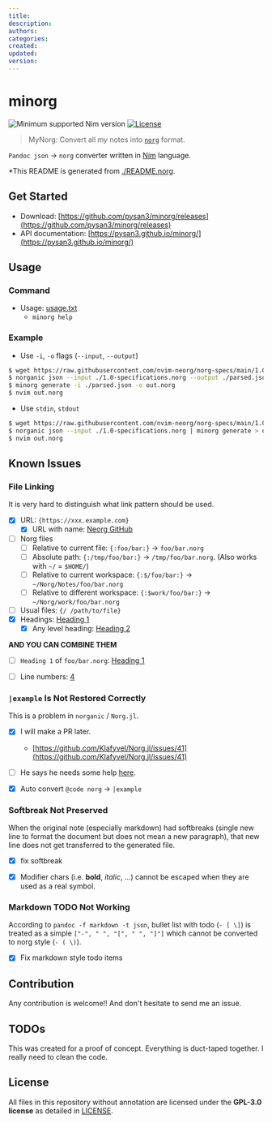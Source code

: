 ```yaml
---
title: 
description: 
authors: 
categories: 
created: 
updated: 
version: 
---
```



# minorg


![Minimum supported Nim version](https://img.shields.io/badge/nim-2.0.0%2B-informational?style=flat&logo=nim)
[![License](https://img.shields.io/github/license/pysan3/minorg?style=flat)](#license)

> MyNorg: Convert all _my_ notes into [`norg`](https://github.com/nvim-neorg/neorg/) format.

`Pandoc json` -> `norg` converter written in [Nim](https://nim-lang.org/) language.

*This README is generated from [./README.norg](#readmenorg).


## Get Started

- Download: [https://github.com/pysan3/minorg/releases](https://github.com/pysan3/minorg/releases)
- API documentation: [https://pysan3.github.io/minorg/](https://pysan3.github.io/minorg/)


## Usage

### Command

- Usage: [usage.txt](usage.txt)
    - `minorg help`


### Example

- Use `-i`, `-o` flags (`--input`, `--output`)
```bash
$ wget https://raw.githubusercontent.com/nvim-neorg/norg-specs/main/1.0-specification.norg
$ norganic json --input ./1.0-specifications.norg --output ./parsed.json
$ minorg generate -i ./parsed.json -o out.norg
$ nvim out.norg
```
- Use `stdin`, `stdout`
```bash
$ wget https://raw.githubusercontent.com/nvim-neorg/norg-specs/main/1.0-specification.norg
$ norganic json --input ./1.0-specifications.norg | minorg generate > out.norg
$ nvim out.norg
```


## Known Issues



### File Linking

It is very hard to distinguish what link pattern should be used.

- [x] URL: `{https://xxx.example.com}`
    - [x] URL with name: [Neorg GitHub](https://github.com/nvim-neorg/neorg/)
- [ ] Norg files
    - [ ] Relative to current file: `{:foo/bar:}` -> `foo/bar.norg`
    - [ ] Absolute path: `{:/tmp/foo/bar:}` -> `/tmp/foo/bar.norg`. (Also works with `~/` = `$HOME/`)
    - [ ] Relative to current workspace: `{:$/foo/bar:}` -> `~/Norg/Notes/foo/bar.norg`
    - [ ] Relative to different workspace: `{:$work/foo/bar:}` -> `~/Norg/work/foo/bar.norg`
- [ ] Usual files: `{/ /path/to/file}`
- [x] Headings: [Heading 1](#heading-1)
    - [x] Any level heading: [Heading 2](#heading-2)

**AND YOU CAN COMBINE THEM**
- [ ] `Heading 1` of `foo/bar.norg`: [Heading 1](foo/bar.md#heading-1)
- [ ] Line numbers: [4](foo/bar.md#4)


### `|example` Is Not Restored Correctly

This is a problem in `norganic` / `Norg.jl`.

- [x] I will make a PR later.
    - [https://github.com/Klafyvel/Norg.jl/issues/41](https://github.com/Klafyvel/Norg.jl/issues/41)
- [ ] He says he needs some help [here](https://github.com/Klafyvel/Norg.jl/issues/41#issuecomment-1784814268).
- [x] Auto convert `@code norg` -> `|example`


### Softbreak Not Preserved

When the original note (especially markdown) had softbreaks (single new
line to format the document but does not mean a new paragraph), that new line does not
get transferred to the generated file.

- [x] fix softbreak
- [x] Modifier chars (i.e. **bold**, _italic_, ...) cannot be escaped when they are used as a real symbol.


### Markdown TODO Not Working

According to `pandoc -f markdown -t json`, bullet list with todo (`- [ \]`) is treated as a simple
`["-", " ", "[", " ", "]"]` which cannot be converted to norg style (`- ( \)`).

- [x] Fix markdown style todo items


## Contribution

Any contribution is welcome!! And don't hesitate to send me an issue.


## TODOs

This was created for a proof of concept. Everything is duct-taped together.
I really need to clean the code.


## License

All files in this repository without annotation are licensed under the **GPL-3.0 license** as detailed in [LICENSE](#license).
